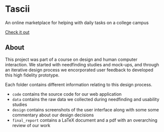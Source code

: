 # Tascii

An online marketplace for helping with daily tasks on a college campus

[Check it out](https://calm-plateau-71093.herokuapp.com/)

## About

This project was part of a course on design and human computer interaction. We started with needfinding studies and mock-ups, and through an iterative design process we encorporated user feedback to developed this high fidelity prototype. 

Each folder contains different information relating to this design process. 
- `code` contains the source code for our web application
- `data` contains the raw data we collected during needfinding and usability studies
- `design` contains screenshots of the user interface along with some some commentary about our design decisions
- `final_report` contains a LaTeX document and a pdf with an overarching review of our work
